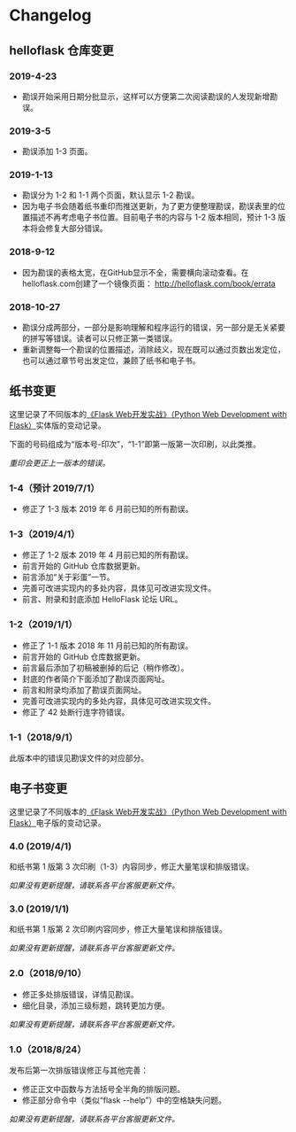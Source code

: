# Changelog

## helloflask 仓库变更

### 2019-4-23

* 勘误开始采用日期分批显示，这样可以方便第二次阅读勘误的人发现新增勘误。

### 2019-3-5

* 勘误添加 1-3 页面。

### 2019-1-13

* 勘误分为 1-2 和 1-1 两个页面，默认显示 1-2 勘误。
* 因为电子书会随着纸书重印而推送更新，为了更方便整理勘误，勘误表里的位置描述不再考虑电子书位置。目前电子书的内容与 1-2 版本相同，预计 1-3 版本将会修复大部分错误。

### 2018-9-12

* 因为勘误的表格太宽，在GitHub显示不全，需要横向滚动查看。在helloflask.com创建了一个镜像页面： http://helloflask.com/book/errata

### 2018-10-27

* 勘误分成两部分，一部分是影响理解和程序运行的错误，另一部分是无关紧要的拼写等错误。读者可以只修正第一类错误。
* 重新调整每一个勘误的位置描述，消除歧义，现在既可以通过页数出发定位，也可以通过章节号出发定位，兼顾了纸书和电子书。

## 纸书变更

这里记录了不同版本的[《Flask Web开发实战》（Python Web Development with Flask）](http://helloflask.com/book)实体版的变动记录。

下面的号码组成为“版本号-印次”，“1-1”即第一版第一次印刷，以此类推。

*重印会更正上一版本的错误。*

### 1-4（预计 2019/7/1）

* 修正了 1-3 版本 2019 年 6 月前已知的所有勘误。


### 1-3（2019/4/1）

* 修正了 1-2 版本 2019 年 4 月前已知的所有勘误。
* 前言开始的 GitHub 仓库数据更新。
* 前言添加“关于彩蛋”一节。
* 完善可改进实现内的多处内容，具体见可改进实现文件。
* 前言、附录和封底添加 HelloFlask 论坛 URL。

### 1-2（2019/1/1）

* 修正了 1-1 版本 2018 年 11 月前已知的所有勘误。
* 前言开始的 GitHub 仓库数据更新。
* 前言最后添加了初稿被删掉的后记（稍作修改）。
* 封底的作者简介下面添加了勘误页面网址。
* 前言和附录均添加了勘误页面网址。
* 完善可改进实现内的多处内容，具体见可改进实现文件。
* 修正了 42 处断行连字符错误。

### 1-1（2018/9/1）

此版本中的错误见勘误文件的对应部分。


## 电子书变更

这里记录了不同版本的[《Flask Web开发实战》（Python Web Development with Flask）](http://helloflask.com/book)电子版的变动记录。

### 4.0 (2019/4/1)

和纸书第 1 版第 3 次印刷（1-3）内容同步，修正大量笔误和排版错误。

*如果没有更新提醒，请联系各平台客服更新文件。*

### 3.0 (2019/1/1)

和纸书第 1 版第 2 次印刷内容同步，修正大量笔误和排版错误。

*如果没有更新提醒，请联系各平台客服更新文件。*

### 2.0（2018/9/10）

* 修正多处排版错误，详情见勘误。
* 细化目录，添加三级标题，跳转更加方便。

*如果没有更新提醒，请联系各平台客服更新文件。*

### 1.0（2018/8/24）

发布后第一次排版错误修正与其他完善：

* 修正正文中函数与方法括号全半角的排版问题。
* 修正部分命令中（类似“flask --help”）中的空格缺失问题。

*如果没有更新提醒，请联系各平台客服更新文件。*
